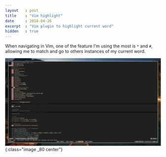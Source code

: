 ```yaml
---
layout   : post
title    : "Vim highlight"
date     : 2018-04-26
excerpt  : "Vim plugin to highlight current word"
hidden   : true
---
```


When navigating in Vim, one of the feature I'm using the most is `*` and `#`, allowing me to match and go to others instances of my current word.

[![Search with * and #](/images/2019-10-25-vim-highlight/1.jpg)](/images/2019-10-25-vim-highlight/1.jpg){:class="image _80 center"}
